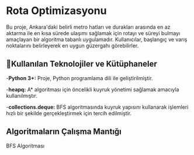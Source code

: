 # Rota Optimizasyonu
Bu proje, Ankara'daki belirli metro hatları ve durakları arasında en az aktarma ile en kısa sürede ulaşımı sağlamak için rotayı ve süreyi bulmayı amaçlayan bir algoritma tabanlı uygulamadır. Kullanıcılar, başlangıç ve varış noktalarını belirleyerek en uygun güzergahı görebilirler.

## 📌Kullanılan Teknolojiler ve Kütüphaneler
-**Python 3+:** Proje, Python programlama dili ile geliştirilmiştir.

-**heapq:** A* algoritması için öncelikli kuyruk yönetimi sağlamak amacıyla kullanılmıştır.

-**collections.deque:** BFS algoritmasında kuyruk yapısını kullanarak işlemleri hızlı bir şekilde gerçekleştirmek için tercih edilmiştir.
## Algoritmaların Çalışma Mantığı
BFS Algoritması
